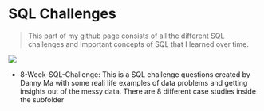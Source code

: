 # SQL Challenges


> This part of my github page consists of all the different SQL challenges and important concepts of SQL that I learned over time. 


![](https://cdn.lynda.com/course/2825725/2825725-637493535512907652-16x9.jpg)


* 8-Week-SQL-Challenge: This is a SQL challenge questions created by Danny Ma with some reali life examples of data problems and getting insights out of the messy data. There are 8 different case studies inside the subfolder
